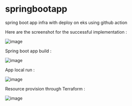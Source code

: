# springbootapp
spring boot app infra with deploy on eks using github action

Here are the screenshot for the successful implementation :

![image](https://github.com/aadice02/springbootapp/assets/42316673/ac0637b7-2d03-4a36-9358-eee24f7da8f5)


Spring boot app build :

![image](https://github.com/aadice02/springbootapp/assets/42316673/c25fbc4c-544d-48e0-a502-a4d0ef994730)

App local run :

![image](https://github.com/aadice02/springbootapp/assets/42316673/20ae9fd0-fbab-4797-966e-6b9baef9d34e)

Resource provision through Terraform :

![image](https://github.com/aadice02/springbootapp/assets/42316673/02b6397d-0bd2-4532-a033-954ed71ed5ae)
